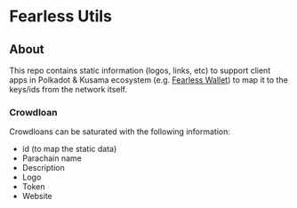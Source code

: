 # Fearless Utils

## About 
This repo contains static information (logos, links, etc) to support client apps in Polkadot & Kusama ecosystem (e.g. [Fearless Wallet]) to map it to the keys/ids from the network itself.

### Crowdloan
Crowdloans can be saturated with the following information:
* id (to map the static data)
* Parachain name
* Description
* Logo
* Token
* Website

[Fearless Wallet]: https://fearlesswallet.io
